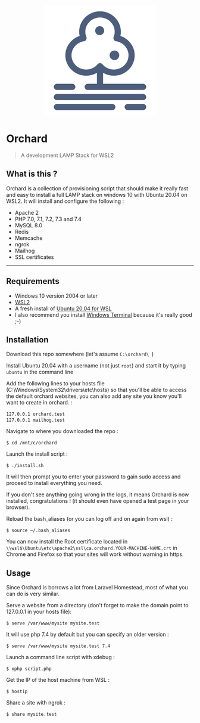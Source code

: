 <p align="center"><img src="/resources/orchard.png" title="Orchard" alt="Orchard logo"></p>

# Orchard

> A development LAMP Stack for WSL2


## What is this ?

Orchard is a collection of provisioning script that should make it really fast and easy to install a full LAMP stack on windows 10 with Ubuntu 20.04 on WSL2. It will install and configure the following :

* Apache 2
* PHP 7.0, 7.1, 7.2, 7.3 and 7.4
* MySQL 8.0
* Redis
* Memcache
* ngrok
* Mailhog
* SSL certificates

---

## Requirements

* Windows 10 version 2004 or later
* [WSL2](https://docs.microsoft.com/windows/wsl/about)
* A fresh install of [Ubuntu 20.04 for WSL](https://www.microsoft.com/en-us/p/ubuntu-2004-lts/9n6svws3rx71?activetab=pivot:overviewtab)
* I also recommend you install [Windows Terminal](https://github.com/microsoft/terminal) because it's really good ;-)

## Installation

Download this repo somewhere (let's assume `C:\orchard\ `)

Install Ubuntu 20.04 with a username (not just `root`) and start it by typing `ubuntu` in the command line

Add the following lines to your hosts file (C:\Windows\System32\drivers\etc\hosts) so that you'll be able to access the default orchard websites, you can also add any site you know you'll want to create in orchard. :
```
127.0.0.1 orchard.test
127.0.0.1 mailhog.test
```

Navigate to where you downloaded the repo : 
```shell script
$ cd /mnt/c/orchard
```

Launch the install script :
```shell script
$ ./install.sh
```

It will then prompt you to enter your password to gain sudo access and proceed to install everything you need.

If you don't see anything going wrong in the logs, it means Orchard is now installed, congratulations ! (it should even have opened a test page in your browser).

Reload the bash_aliases (or you can log off and on again from wsl) :
```
$ source ~/.bash_aliases
```

You can now install the Root certificate located in `\\wsl$\Ubuntu\etc\apache2\ssl\ca.orchard.YOUR-MACHINE-NAME.crt` in Chrome and Firefox so that your sites will work without warning in https.


## Usage

Since Orchard is borrows a lot from Laravel Homestead, most of what you can do is very similar.

Serve a website from a directory (don't forget to make the domain point to 127.0.0.1 in your hosts file):
```
$ serve /var/www/mysite mysite.test 
```

It will use php 7.4 by default but you can specify an older version :
```
$ serve /var/www/mysite mysite.test 7.4
```

Launch a command line script with xdebug :
```
$ xphp script.php
```
Get the IP of the host machine from WSL :
```
$ hostip
```

Share a site with ngrok :
```
$ share mysite.test
```

